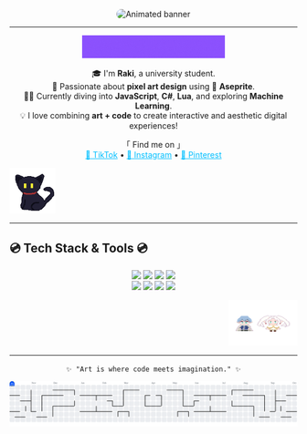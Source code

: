 <p align="center">
  <img src="https://github.com/RakiAlbaniB/RakiAlbaniB/blob/main/foto_github.gif?raw=true" alt="Animated banner" style="width:700px; height:200px; border-radius:15px; object-fit: cover;">
</p>

---

<p align="center">
  <img src="https://github.com/RakiAlbaniB/RakiAlbaniB/blob/main/ABOUT%20ME%20(1).gif?raw=true" alt="About Me Title" style="width:250px; height:auto;">
</p>

<p align="center">
  🎓 I'm <b>Raki</b>, a university student. <br>
  🎨 Passionate about <b>pixel art design</b> using 🧩 <b>Aseprite</b>. <br>
  👨‍💻 Currently diving into <b>JavaScript</b>, <b>C#</b>, <b>Lua</b>, and exploring <b>Machine Learning</b>. <br>
  💡 I love combining <b>art + code</b> to create interactive and aesthetic digital experiences!
</p>

<p align="center">
  「 Find me on 」
<br>
<a href="https://www.tiktok.com/@jaysheesh.00" style="color:#00BFFF;">🎵 TikTok</a> •
<a href="https://www.instagram.com/rki.albn" style="color:#00BFFF;">📸 Instagram</a> •
<a href="https://www.pinterest.com/rakialbani2004" style="color:#00BFFF;">📌 Pinterest</a>
</p>

<p align="left">
  <img src="https://github.com/RakiAlbaniB/RakiAlbaniB/blob/main/cat(2).gif?raw=true" alt="Left Image" style="width:80px; height:80px;"> 
</p>

---
## 💿 Tech Stack & Tools 💿
<p align="center">
  <img src="https://img.shields.io/badge/JavaScript-00A9FF?style=for-the-badge&logo=javascript&logoColor=white" />
  <img src="https://img.shields.io/badge/HTML5-00A9FF?style=for-the-badge&logo=html5&logoColor=white" />
  <img src="https://img.shields.io/badge/CSS3-00A9FF?style=for-the-badge&logo=css3&logoColor=white" />
  <img src="https://img.shields.io/badge/TailwindCSS-00A9FF?style=for-the-badge&logo=tailwind-css&logoColor=white" />
  <br>
  <img src="https://img.shields.io/badge/Unity-BE00FF?style=for-the-badge&logo=unity&logoColor=white" />
  <img src="https://img.shields.io/badge/Godot-BE00FF?style=for-the-badge&logo=godot-engine&logoColor=white" />
  <img src="https://img.shields.io/badge/Blender-BE00FF?style=for-the-badge&logo=blender&logoColor=white" />
  <img src="https://img.shields.io/badge/Aseprite-BE00FF?style=for-the-badge&logo=aseprite&logoColor=white" />
</p>

<p align="right">
<img src="https://github.com/RakiAlbaniB/RakiAlbaniB/blob/main/frieren%20and%20himmel.gif?raw=true" alt="Right Image" style="width:120px; height:80px;">
</p>

---

<p align="center">
  <code>✨ "Art is where code meets imagination." ✨</code>
</p>

<p align="center">
<picture>
  <source media="(prefers-color-scheme: dark)" srcset="https://raw.githubusercontent.com/RakiAlbaniB/RakiAlbaniB/output/pacman-contribution-graph-dark.svg">
  <source media="(prefers-color-scheme: light)" srcset="https://raw.githubusercontent.com/RakiAlbaniB/RakiAlbaniB/output/pacman-contribution-graph.svg">
  <img alt="pacman contribution graph" src="https://raw.githubusercontent.com/RakiAlbaniB/RakiAlbaniB/output/pacman-contribution-graph.svg">
</picture>
</p>
